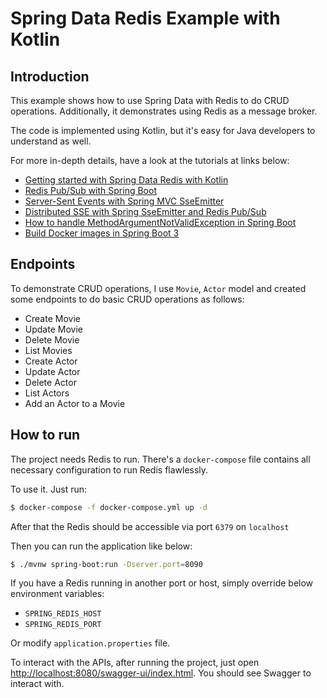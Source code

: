 # Spring Data Redis Example with Kotlin

## Introduction

This example shows how to use Spring Data with Redis to do CRUD operations. Additionally, it demonstrates using Redis as a message broker.

The code is implemented using Kotlin, but it's easy for Java developers to understand as well.

For more in-depth details, have a look at the tutorials at links below:

- [Getting started with Spring Data Redis with Kotlin](https://www.geekyhacker.com/getting-started-with-spring-data-redis-with-kotlin/)
- [Redis Pub/Sub with Spring Boot](https://www.geekyhacker.com/redis-pub-sub-with-spring-boot/)
- [Server-Sent Events with Spring MVC SseEmitter](https://www.geekyhacker.com/server-sent-events-with-spring-mvc-sseemitter/)
- [Distributed SSE with Spring SseEmitter and Redis Pub/Sub](https://www.geekyhacker.com/distributed-sse-with-spring-sseemitter-and-redis-pub-sub/)
- [How to handle MethodArgumentNotValidException in Spring Boot](https://www.geekyhacker.com/how-to-handle-methodargumentnotvalidexception-in-spring-boot/)
- [Build Docker images in Spring Boot 3](https://www.geekyhacker.com/build-docker-images-in-spring-boot-3/)

## Endpoints

To demonstrate CRUD operations, I use `Movie`, `Actor` model and created some endpoints to do basic CRUD operations as follows:

- Create Movie
- Update Movie
- Delete Movie
- List Movies
- Create Actor
- Update Actor
- Delete Actor
- List Actors
- Add an Actor to a Movie 
 
## How to run

The project needs Redis to run. There's a `docker-compose` file contains all necessary configuration to run Redis flawlessly.

To use it. Just run:

```bash
$ docker-compose -f docker-compose.yml up -d
``` 

After that the Redis should be accessible via port `6379` on `localhost` 

Then you can run the application like below:

```bash
$ ./mvnw spring-boot:run -Dserver.port=8090
```

If you have a Redis running in another port or host, simply override below environment variables:

- `SPRING_REDIS_HOST`
- `SPRING_REDIS_PORT`

Or modify `application.properties` file.

To interact with the APIs, after running the project, just open [http://localhost:8080/swagger-ui/index.html](http://localhost:8080/swagger-ui/index.html). You should see Swagger to interact with.
